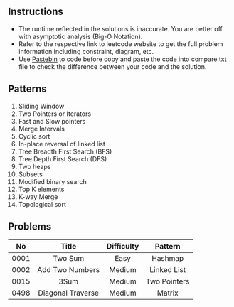 ## Instructions

- The runtime reflected in the solutions is inaccurate. You are better off with asymptotic analysis (Big-O Notation).
- Refer to the respective link to leetcode website to get the full problem information including constraint, diagram, etc.
- Use [Pastebin](https://pastebin.com/) to code before copy and paste the code into compare.txt file to check the difference between your code and the solution.

## Patterns

1. Sliding Window
2. Two Pointers or Iterators
3. Fast and Slow pointers
4. Merge Intervals
5. Cyclic sort
6. In-place reversal of linked list
7. Tree Breadth First Search (BFS)
8. Tree Depth First Search (DFS)
9. Two heaps
10. Subsets
11. Modified binary search
12. Top K elements
13. K-way Merge
14. Topological sort

## Problems

|  No  |       Title       | Difficulty |   Pattern    |
| :--: | :---------------: | :--------: | :----------: |
| 0001 |      Two Sum      |    Easy    |   Hashmap    |
| 0002 |  Add Two Numbers  |   Medium   | Linked List  |
| 0015 |       3Sum        |   Medium   | Two Pointers |
| 0498 | Diagonal Traverse |   Medium   |    Matrix    |
